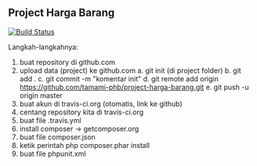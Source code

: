 ## Project Harga Barang

[![Build Status](https://travis-ci.org/tamami-phb/project-harga-barang.svg?branch=master)](https://travis-ci.org/tamami-phb/project-harga-barang)

Langkah-langkahnya:

1. buat repository di github.com
2. upload data (project) ke github.com
    a. git init (di project folder)
    b. git add .
    c. git commit -m "komentar init"
    d. git remote add origin https://github.com/tamami-phb/project-harga-barang.git
    e. git push -u origin master
3. buat akun di travis-ci.org (otomatis, link ke github)
4. centang repository kita di travis-ci.org
5. buat file .travis.yml
6. install composer -> getcomposer.org
7. buat file composer.json
8. ketik perintah php composer.phar install 
9. buat file phpunit.xml
